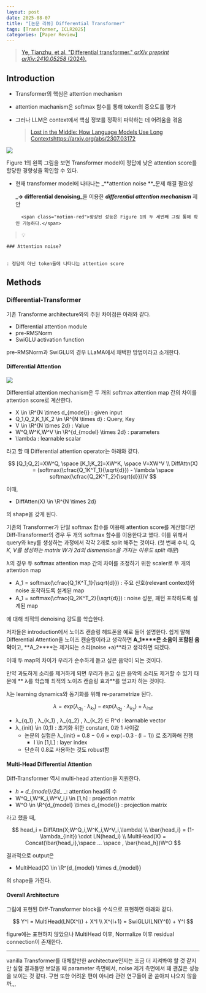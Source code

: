 ```yaml
---
layout: post
date: 2025-08-07
title: "[논문 리뷰] Differential Transformer"
tags: [Transformer, ICLR2025]
categories: [Paper Review]
---
```


> [Ye, Tianzhu, et al. "Differential transformer." ](https://arxiv.org/abs/2410.05258)[_arXiv preprint arXiv:2410.05258_](https://arxiv.org/abs/2410.05258)[ (2024).](https://arxiv.org/abs/2410.05258)



## Introduction

- Transformer의 핵심은 attention mechanism
- attention machanism은 softmax 함수를 통해 token의 중요도를 평가
- 그러나 LLM은 context에서 핵심 정보를 정확히 파악하는 데 어려움을 겪음

	> [Lost in the Middle: How Language Models Use Long Contextshttps://arxiv.org/abs/2307.03172](https://arxiv.org/abs/2307.03172)


![](https://prod-files-secure.s3.us-west-2.amazonaws.com/542b861c-36a8-4051-84e5-8804b6728dba/9083ea56-691a-4752-ae26-47f403431ac8/image.png?X-Amz-Algorithm=AWS4-HMAC-SHA256&X-Amz-Content-Sha256=UNSIGNED-PAYLOAD&X-Amz-Credential=ASIAZI2LB4664JQQ7FR7%2F20251009%2Fus-west-2%2Fs3%2Faws4_request&X-Amz-Date=20251009T080109Z&X-Amz-Expires=3600&X-Amz-Security-Token=IQoJb3JpZ2luX2VjEDcaCXVzLXdlc3QtMiJHMEUCIQDc25i%2BqSzn8AKVM%2F20zJkaWkpmywHgy6k9Jxf0C3K6ZQIgZefy1zplFHqMwoSPE7%2Fbor5GvwrnIBuXPg2jWpgLHE4qiAQI0P%2F%2F%2F%2F%2F%2F%2F%2F%2F%2FARAAGgw2Mzc0MjMxODM4MDUiDP86GqlNXf3EY7vnbyrcAzCbCZaB7cRZtudIM%2BvI5fHhTw0fUunNb3KjkVPu3Dtm%2F26rPz7VCDIT7x04RUl34REzjVJdvB3UQu1RdK3U2ibuKCVpw2z3A09h7g%2FCByNKb6N3246y0GOyZI7Vi3z3t6Z64F2kkj%2BtAshspKgXFV%2FfWRiXefxQy56RNEY%2BOlY6EKJwxpnit%2FyUngtWrflBrJ%2FibcqzVVAxNA01dPS1JsMseIfg0Jad1mdk10QnyTL9aSEIK3sIUTIhuA46sCW%2BH2spkCoFaJkmci2gMO5G%2FQxTLp5xS27DSWMf%2B6nPVD04nxoy2YO972FDd8FhHrktqf%2Fzd%2BOfd5J%2F2Ds3F0TfL1L8opqkXOM2OFYXfvxfgbzzDnAffZRV8hlozKlmLxjNuQlNzUKjLFZKnvHZUNFd9ymwSno6fvEI5e2bStzFmarTABTQcZcbSxCw8JWfN1rTxpkDEP8I6DTPcT8v8b5X9JCRJMszbKtGczjP0dlVBFzihmn5bQcJiqH5jLaYLpXUvmPKmr%2FTWR9Ww8uhZB4eRB%2BzHJAquEYt%2FJIbDciH4ScowtL8n4XgSHCJHauZCeoxPhXU9ck5DmnrhGTdaK6Y5UOD80SGtEvACyEKLS5%2F0FdiczFNdwgZWGPkR7PbMILCnccGOqUBidgBDIehi0%2FNcCU47gtIuDJbxCCLTTx3B0xtZ2G6nbz89%2FKXufdsJLj3%2B0Qe%2F35O8MB1G5obWopJezL%2Fg2wzXzQPzACq7KSMca0clMta1X%2BG7ALp3EWCH7GxT6oZv2c0AkU0Ur4Z8YwnzRZpee%2BHnl4qm0Oj5CFZtEd2Xi8EeCq4VtJ%2FXsYLY9Ss53yweR3Hcwbb6Rzvcv9Fx4Z4hIvPXey8uWYC&X-Amz-Signature=557fea33013df6c6aa706fdbe8eff9b48f61749149f28ba21f25df3b80981b8d&X-Amz-SignedHeaders=host&x-amz-checksum-mode=ENABLED&x-id=GetObject)


Figure 1의 왼쪽 그림을 보면 Transformer model이 정답에 낮은 attention score를 할당한 경향성을 확인할 수 있다.

- 현재 transformer model에 나타나는 _**attention noise **_문제 해결 필요성

	_**→ differential denoising**_을 이용한 _**differential attention mechanism**_ 제안


		<span class="notion-red">향상된 성능은 Figure 1의 두 세번째 그림 통해 확인 가능하다.</span>


> 💡 


	### Attention noise?


	: 정답이 아닌 token들에 나타나는 attention score



## Methods



### Differential-Transformer


기존 Transforme architecture와의 주된 차이점은 아래와 같다.

- Differential attention module
- pre-RMSNorm
- SwiGLU activation function

pre-RMSNorm과 SwiGLU의 경우 LLaMA에서 채택한 방법이라고 소개한다.



#### Differential Attention


![](https://prod-files-secure.s3.us-west-2.amazonaws.com/542b861c-36a8-4051-84e5-8804b6728dba/116d70b2-1963-4810-9167-f4c7d8a06e8f/image.png?X-Amz-Algorithm=AWS4-HMAC-SHA256&X-Amz-Content-Sha256=UNSIGNED-PAYLOAD&X-Amz-Credential=ASIAZI2LB4664JQQ7FR7%2F20251009%2Fus-west-2%2Fs3%2Faws4_request&X-Amz-Date=20251009T080109Z&X-Amz-Expires=3600&X-Amz-Security-Token=IQoJb3JpZ2luX2VjEDcaCXVzLXdlc3QtMiJHMEUCIQDc25i%2BqSzn8AKVM%2F20zJkaWkpmywHgy6k9Jxf0C3K6ZQIgZefy1zplFHqMwoSPE7%2Fbor5GvwrnIBuXPg2jWpgLHE4qiAQI0P%2F%2F%2F%2F%2F%2F%2F%2F%2F%2FARAAGgw2Mzc0MjMxODM4MDUiDP86GqlNXf3EY7vnbyrcAzCbCZaB7cRZtudIM%2BvI5fHhTw0fUunNb3KjkVPu3Dtm%2F26rPz7VCDIT7x04RUl34REzjVJdvB3UQu1RdK3U2ibuKCVpw2z3A09h7g%2FCByNKb6N3246y0GOyZI7Vi3z3t6Z64F2kkj%2BtAshspKgXFV%2FfWRiXefxQy56RNEY%2BOlY6EKJwxpnit%2FyUngtWrflBrJ%2FibcqzVVAxNA01dPS1JsMseIfg0Jad1mdk10QnyTL9aSEIK3sIUTIhuA46sCW%2BH2spkCoFaJkmci2gMO5G%2FQxTLp5xS27DSWMf%2B6nPVD04nxoy2YO972FDd8FhHrktqf%2Fzd%2BOfd5J%2F2Ds3F0TfL1L8opqkXOM2OFYXfvxfgbzzDnAffZRV8hlozKlmLxjNuQlNzUKjLFZKnvHZUNFd9ymwSno6fvEI5e2bStzFmarTABTQcZcbSxCw8JWfN1rTxpkDEP8I6DTPcT8v8b5X9JCRJMszbKtGczjP0dlVBFzihmn5bQcJiqH5jLaYLpXUvmPKmr%2FTWR9Ww8uhZB4eRB%2BzHJAquEYt%2FJIbDciH4ScowtL8n4XgSHCJHauZCeoxPhXU9ck5DmnrhGTdaK6Y5UOD80SGtEvACyEKLS5%2F0FdiczFNdwgZWGPkR7PbMILCnccGOqUBidgBDIehi0%2FNcCU47gtIuDJbxCCLTTx3B0xtZ2G6nbz89%2FKXufdsJLj3%2B0Qe%2F35O8MB1G5obWopJezL%2Fg2wzXzQPzACq7KSMca0clMta1X%2BG7ALp3EWCH7GxT6oZv2c0AkU0Ur4Z8YwnzRZpee%2BHnl4qm0Oj5CFZtEd2Xi8EeCq4VtJ%2FXsYLY9Ss53yweR3Hcwbb6Rzvcv9Fx4Z4hIvPXey8uWYC&X-Amz-Signature=8652685769c83f61ce941cd66c6e79869210c01c45e5cd8f1c353797b6226582&X-Amz-SignedHeaders=host&x-amz-checksum-mode=ENABLED&x-id=GetObject)


Differential attention mechanism은 두 개의 softmax attention map 간의 차이를 attention score로 계산한다.

- X \in \R^{N \times d\_{model}} : given input
- Q\_1,Q\_2,K\_1,K\_2 \in \R^{N \times d} : Query, Key
- V \in \R^{N \times 2d} : Value
- W^Q,W^K,W^V \in \R^{d\_{model} \times 2d} : parameters
- \lambda : learnable scalar

라고 할 때 Differential attention operator는 아래와 같다.


$$
[Q_1;Q_2]=XW^Q, \space [K_1;K_2]=XW^K, \space V=XW^V \\
DiffAttn(X) = (softmax(\cfrac{Q_1K^T_1}{\sqrt{d}}) - \lambda \space softmax(\cfrac{Q_2K^T_2}{\sqrt{d}}))V
$$


이때,

- DiffAtten(X) \in \R^{N \times 2d}

의 shape을 갖게 된다.


기존의 Transformer가 단일 softmax 함수를 이용해 attention score를 계산했다면 Diff-Transformer의 경우 두 개의 softmax 함수를 이용한다고 했다. 이를 위해서 query와 key를 생성하는 과정에서 각각 2개로 split 해주는 것이다. <span class="notion-red">(첫 번째 수식, </span><span class="notion-red">_Q, K, V를 생성하는 matrix W가 2d의 dismension을 가지는 이유도 split 때문_</span><span class="notion-red">)</span>


 λ의 경우 두 softmax attention map 간의 차이를 조정하기 위한 scaler로 두 개의 attention map

- A\_1 = softmax(\cfrac{Q\_1K^T\_1}{\sqrt{d}}) : 주요 신호(relevant context)와 noise 포착하도록 설계된 map
- A\_1 = softmax(\cfrac{Q\_2K^T\_2}{\sqrt{d}}) : noise 성분, 패턴 포착하도록 설계된 map 

에 대해 최적의 denoising 강도를 학습한다.


저자들은 introduction에서 노이즈 캔슬링 헤드폰을 예로 들어 설명한다. 쉽게 말해 Differential Attention을 노이즈 캔슬링이라고 생각하면 **A\_1****은 소음이 포함된 음악**이고, **A\_2****는 제거되는 소리(noise +a)**라고 생각하면 되겠다. 


이때 두 map의 차이가 우리가 순수하게 듣고 싶은 음악이 되는 것이다. 


만약 과도하게 소리를 제거하게 되면 우리가 듣고 싶은 음악의 소리도 제거할 수 있기 때문에 ** λ를 학습해 최적의 노이즈 캔슬링 효과**를 얻고자 하는 것이다.


λ는 learning dynamics와 동기화를 위해 re-parametrize 된다.


$$
\lambda = exp(\lambda_{q_1} \cdot \lambda_{k_1}) - exp(\lambda_{q_2} \cdot \lambda_{k_2}) + \lambda_{init}
$$

- λ\_{q\_1} , λ\_{k\_1} , λ\_{q\_2} , λ\_{k\_2} ∈ R^d : learnable vector
- λ\_{init} \in (0,1) : 초기화 위한 constant, 0과 1 사이값
	- 논문의 실험은 λ\_{init} = 0.8 − 0.6 × exp(−0.3 · (l − 1)) 로 초기화해 진행
		- l \in [1,L] : layer index
	- 단순히 0.8로 사용하는 것도 robust함


#### **Multi-Head Differential Attention**


Diff-Transformer 역시 multi-head attention을 지원한다.

- _h = d\_{model}/2d__ _: attention head의 수
- W^Q\_i,W^K\_i,W^V\_i,i \in [1,h] : projection matrix
- W^O \in \R^{d\_{model} \times d\_{model}} : projection matrix

라고 했을 때,


$$
head_i = DiffAttn(X;W^Q_i,W^K_i,W^V_i,\lambda) \\
\bar{head_i} = (1-\lambda_{init}) \cdot LN(head_i) \\
MultiHead(X) = Concat(\bar{head_i},\space ... \space , \bar{head_h})W^O
$$


결과적으로 output은

- MultiHead(X) \in \R^{d\_{model} \times d\_{model}}

의 shape을 가진다.



#### Overall Architecture


그림에 표현된 Diff-Transformer block을 수식으로 표현하면 아래와 같다.


$$
Y^l = MultiHead(LN(X^l)) + X^l \\
X^{l+1} = SwiGLU(LN(Y^l)) + Y^l
$$


figure에는 표현하지 않았으나 MultiHead 이후, Normalize 이후 residual connection이 존재한다.


---


vanilla Transformer를 대체할만한 architecture인지는 조금 더 지켜봐야 할 것 같지만 실험 결과들만 보았을 때 parameter 측면에서, noise 제거 측면에서 꽤 괜찮은 성능을 보이는 것 같다. 구현 또한 어려운 편이 아니라 관련 연구들이 곧 쏟아져 나오지 않을까,,,

